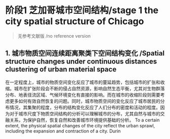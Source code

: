 


# 阶段1 芝加哥城市空间结构/stage 1 the city spatial structure of Chicago
> 无参考文献版 /no reference version
## 1. 城市物质空间连续距离聚类下空间结构变化 /Spatial structure changes under continuous distances clustering of urban material space
在一定程度上，城市的物质空间变化反应了城市的蔓延趋势，包括城市的扩张和收缩。城市在扩张阶段会不断的侵占自然资源，影响自然生态平衡，尤其对生物群落分布、地表径流区域、气候环境变化有直接的影响。而在城市的收缩阶段则需要考虑更多如何有效自然恢复的问题。同时，城市物质空间的变化反应了城市居民的分布情况，其集聚的程度，分布的结构变化反应了人们分布的密度和活动的程度。因为对于城市尺度下物质空间结构的分析可以理解城市的分布，尤其自然与城市的交融关系，为保护自然，恢复自然和改善城市环境提供基础的分析。
To a certain extent, the physical spatial changes of the city reflect the urban sprawl, including the expansion and contraction of a city. Durin 




<!--stackedit_data:
eyJoaXN0b3J5IjpbNTM5MzM3Nzc3LC0xMDM1MjQyODYyLC0xNj
c0NDM0MzQyLDc2OTc3MTMxMCwtMjA4OTA1NzAxOCwtMTYxMDk5
NjUyMywtMTczMDI2NTEyN119
-->